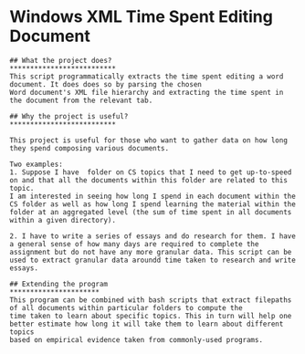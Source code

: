 # Windows XML Time Spent Editing Document

    ## What the project does?
    **************************
    This script programmatically extracts the time spent editing a word document. It does does so by parsing the chosen 
    Word document's XML file hierarchy and extracting the time spent in the document from the relevant tab.
    
    ## Why the project is useful?
    **************************
    
    This project is useful for those who want to gather data on how long they spend composing various documents.
    
    Two examples:
    1. Suppose I have  folder on CS topics that I need to get up-to-speed on and that all the documents within this folder are related to this topic.
    I am interested in seeing how long I spend in each document within the CS folder as well as how long I spend learning the material within the folder at an aggregated level (the sum of time spent in all documents within a given directory). 
    
    2. I have to write a series of essays and do research for them. I have a general sense of how many days are required to complete the assignment but do not have any more granular data. This script can be used to extract granular data aroundd time taken to research and write essays.
    
    ## Extending the program
    **********************
    This program can be combined with bash scripts that extract filepaths of all documents within particular folders to compute the 
    time taken to learn about specific topics. This in turn will help one better estimate how long it will take them to learn about different topics
    based on empirical evidence taken from commonly-used programs.
    
    
    
 
    
    
    
    

